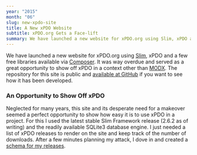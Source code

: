 ```yaml
---
year: "2015"
month: "06"
slug: new-xpdo-site
title: A New xPDO Website
subtitle: xPDO.org Gets a Face-lift
summary: We have launched a new website for xPDO.org using Slim, xPDO and a few free libraries available via Composer. It was way overdue and served as a great opportunity to show off xPDO in a context other than MODX.
---
```

We have launched a new website for xPDO.org using [Slim](http://www.slimframework.com/), xPDO and a few free libraries available via [Composer](https://getcomposer.org/). It was way overdue and served as a great opportunity to show off xPDO in a context other than [MODX](http://modx.com/). The repository for this site is public and [available at GitHub](https://github.com/opengeek/xpdo.org) if you want to see how it has been developed.


### An Opportunity to Show Off xPDO

Neglected for many years, this site and its desperate need for a makeover seemed a perfect opportunity to show how easy it is to use xPDO in a project. For this I used the latest stable Slim Framework release (2.6.2 as of writing) and the readily available SQLite3 database engine. I just needed a list of xPDO releases to render on the site and keep track of the number of downloads. After a few minutes planning my attack, I dove in and created a [schema for my releases]().
